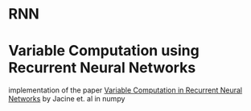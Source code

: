 # RNN
# Variable Computation using Recurrent Neural Networks

 implementation of the paper [Variable Computation in Recurrent Neural Networks](https://arxiv.org/abs/1611.06188) by Jacine et. al in numpy
